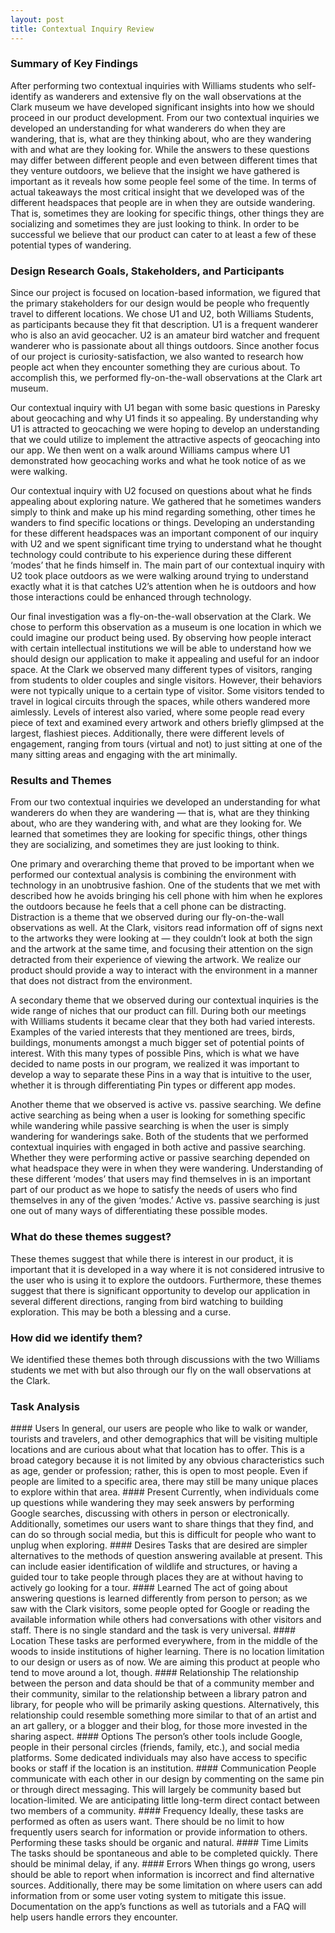 ```yaml
---
layout: post
title: Contextual Inquiry Review
---
```

### Summary of Key Findings
After performing two contextual inquiries with Williams students who self-identify as wanderers and extensive fly on the wall observations at the Clark museum we have developed significant insights into how we should proceed in our product development. From our two contextual inquiries we developed an understanding for what wanderers do when they are wandering, that is, what are they thinking about, who are they wandering with and what are they looking for. While the answers to these questions may differ between different people and even between different times that they venture outdoors, we believe that the insight we have gathered is important as it reveals how some people feel some of the time. In terms of actual takeaways the most critical insight that we developed was of the different headspaces that people are in when they are outside wandering. That is, sometimes they are looking for specific things, other things they are socializing and sometimes they are just looking to think. In order to be successful we believe that our product can cater to at least a few of these potential types of wandering.

<h3 id="Stakeholders">Design Research Goals, Stakeholders, and Participants</h3>
Since our project is focused on location-based information, we figured that the primary stakeholders for our design would be people who frequently travel to different locations. We chose U1 and U2, both Williams Students, as participants because they fit that description. U1 is a frequent wanderer who is also an avid geocacher. U2 is an amateur bird watcher and frequent wanderer who is passionate about all things outdoors.  Since another focus of our project is curiosity-satisfaction,  we also wanted to research how people act when they encounter something they are curious about. To accomplish this, we performed fly-on-the-wall observations at the Clark art museum.

Our contextual inquiry with U1 began with some basic questions in Paresky about geocaching and why U1 finds it so appealing. By understanding why U1 is attracted to geocaching we were hoping to develop an understanding that we could utilize to implement the attractive aspects of geocaching into our app. We then went on a walk around Williams campus where U1 demonstrated how geocaching works and what he took notice of as we were walking.

Our contextual inquiry with U2 focused on questions about what he finds appealing about exploring nature. We gathered that he sometimes wanders simply to think and make up his mind regarding something, other times he wanders to find specific locations or things. Developing an understanding for these different headspaces was an important component of our inquiry with U2 and we spent significant time trying to understand what he thought technology could contribute to his experience during these different ‘modes’ that he finds himself in. The main part of our contextual inquiry with U2 took place outdoors as we were walking around trying to understand exactly what it is that catches U2’s attention when he is outdoors and how those interactions could be enhanced through technology.

Our final investigation was a fly-on-the-wall observation at the Clark. We chose to perform this observation as a museum is one location in which we could imagine our product being used. By observing how people interact with certain intellectual institutions we will be able to understand how we should design our application to make it appealing and useful for an indoor space. At the Clark we observed many different types of visitors, ranging from students to older couples and single visitors. However, their behaviors were not typically unique to a certain type of visitor. Some visitors tended to travel in logical circuits through the spaces, while others wandered more aimlessly. Levels of interest also varied, where some people read every piece of text and examined every artwork and others briefly glimpsed at the largest, flashiest pieces. Additionally, there were different levels of engagement, ranging from tours (virtual and not) to just sitting at one of the many sitting areas and engaging with the art minimally.

<h3 id="Theme">Results and Themes</h3>
From our two contextual inquiries we developed an understanding for what wanderers do when they are wandering — that is, what are they thinking about, who are they wandering with, and what are they looking for. We learned that sometimes they are looking for specific things, other things they are socializing, and sometimes they are just looking to think.

One primary and overarching theme that proved to be important when we performed our contextual analysis is combining the environment with technology in an unobtrusive fashion. One of the students that we met with described how he avoids bringing his cell phone with him when he explores the outdoors because he feels that a cell phone can be distracting. Distraction is a theme that we observed during our fly-on-the-wall observations as well. At the Clark, visitors read information off of signs next to the artworks they were looking at — they couldn’t look at both the sign and the artwork at the same time, and focusing their attention on the sign detracted from their experience of viewing the artwork. We realize our product should provide a way to interact with the environment in a manner that does not distract from the environment.

A secondary theme that we observed during our contextual inquiries is the wide range of niches that our product can fill. During both our meetings with Williams students it became clear that they both had varied interests. Examples of the varied interests that they mentioned are trees, birds, buildings, monuments amongst a much bigger set of potential points of interest. With this many types of possible Pins, which is what we have decided to name posts in our program, we realized it was important to develop a way to separate these Pins in a way that is intuitive to the user, whether it is through differentiating Pin types or different app modes.

Another theme that we observed is active vs. passive searching. We define active searching as being when a user is looking for something specific while wandering while passive searching is when the user is simply wandering for wanderings sake. Both of the students that we performed contextual inquiries with engaged in both active and passive searching. Whether they were performing active or passive searching depended on what headspace they were in when they were wandering. Understanding of these different ‘modes’ that users may find themselves in is an important part of our product as we hope to satisfy the needs of users who find themselves in any of the given ‘modes.’ Active vs. passive searching is just one out of many ways of differentiating these possible modes.

### What do these themes suggest?
These themes suggest that while there is interest in our product, it is important that it is developed in a way where it is not considered intrusive to the user who is using it to explore the outdoors. Furthermore, these themes suggest that there is significant opportunity to develop our application in several different directions, ranging from bird watching to building exploration. This may be both a blessing and a curse.

### How did we identify them?
We identified these themes both through discussions with the two Williams students we met with but also through our fly on the wall observations at the Clark.

<h3 id="Task">Task Analysis</h3>
#### Users
In general, our users are people who like to walk or wander, tourists and travelers, and other demographics that will be visiting multiple locations and are curious about what that location has to offer. This is a broad category because it is not limited by any obvious characteristics such as age, gender or profession; rather, this is open to most people. Even if people are limited to a specific area, there may still be many unique places to explore within that area.
#### Present
Currently, when individuals come up questions while wandering they may seek answers by performing Google searches, discussing with others in person or electronically. Additionally, sometimes our users want to share things that they find, and can do so through social media, but this is difficult for people who want to unplug when exploring.
#### Desires
Tasks that are desired are simpler alternatives to the methods of question answering available at present. This can include easier identification of wildlife and structures, or having a guided tour to take people through places they are at without having to actively go looking for a tour.
#### Learned
The act of going about answering questions is learned differently from person to person; as we saw with the Clark visitors, some people opted for Google or reading the available information while others had conversations with other visitors and staff. There is no single standard and the task is very universal.
#### Location
These tasks are performed everywhere, from in the middle of the woods to inside institutions of higher learning. There is no location limitation to our design or users as of now. We are aiming this product at people who tend to move around a lot, though.
#### Relationship
The relationship between the person and data should be that of a community member and their community, similar to the relationship between a library patron and library, for people who will be primarily asking questions. Alternatively, this relationship could resemble something more similar to that of an artist and an art gallery, or a blogger and their blog, for those more invested in the sharing aspect.
#### Options
The person’s other tools include Google, people in their personal circles (friends, family, etc.), and social media platforms. Some dedicated individuals may also have access to specific books or staff if the location is an institution.
#### Communication
People communicate with each other in our design by commenting on the same pin or through direct messaging. This will largely be community based but location-limited. We are anticipating little long-term direct contact between two members of a community.
#### Frequency
Ideally, these tasks are performed as often as users want. There should be no limit to how frequently users search for information or provide information to others. Performing these tasks should be organic and natural.
#### Time Limits
The tasks should be spontaneous and able to be completed quickly. There should be minimal delay, if any.
#### Errors
When things go wrong, users should be able to report when information is incorrect and find alternative sources. Additionally, there may be some limitation on where users can add information from or some user voting system to mitigate this issue. Documentation on the app’s functions as well as tutorials and a FAQ will help users handle errors they encounter.
